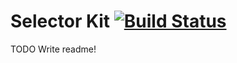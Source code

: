 # Selector Kit [![Build Status](https://travis-ci.org/atom/selector-kit.svg?branch=master)](https://travis-ci.org/atom/selector-kit)

TODO Write readme!
